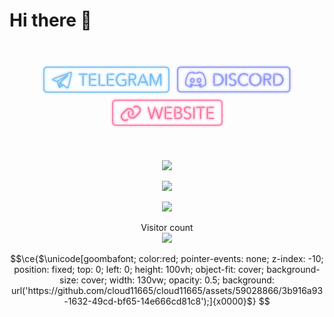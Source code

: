 # Hi there 👋

<!--<p align="center"> 
  </br></br></br>
  <a href="https://s23.moe"><img src="https://github.com/solstice23/solstice23/raw/master/solstice23_svg_2_neon.svg" width="680"/></a>
  </br></br>
</p>-->

<p align="center"> 
  </br></br>
  <a href="https://t.me/solstice_233"><img src="https://github.com/solstice23/solstice23/raw/master/social-badges-neon/social-telegram.svg" width="210px"/></a>
  <!--<a href="https://matrix.to/#/@solstice23:matrix.org"><img src="https://github.com/solstice23/solstice23/raw/master/social-badges-neon/social-matrix.svg?1" width="170px"/></a>-->
  <a href="https://discord.com/users/674568741660655626"><img src="https://github.com/solstice23/solstice23/raw/master/social-badges-neon/social-discord.svg" width="190px"/></a>
  <a href="https://s23.moe"><img src="https://github.com/solstice23/solstice23/raw/master/social-badges-neon/social-website.svg" width="185px"/></a>
  </br></br></br>
</p>


<p align="center"> 
  <img src="https://github-readme-stats.vercel.app/api?username=solstice23&show_icons=true&theme=radical&hide_border=true&include_all_commits=true&count_private=true" width="600"/>
</p>
<p align="center"> 
  <img src="https://github-profile-trophy.vercel.app/?username=solstice23&rank=SECRET,SSS,SS,S,AAA,AA,A,B&theme=radical&column=-1&no-frame=true" width="600"/>
</p>
<p align="center"> 
  <a href="https://github.com/solstice23/osu-stats-signature/"><img src="https://osu-stats-signature.vercel.app/card?user=solstice23&mode=std&animation=true&lang=en&skills=true" width="600" /></a>
</p>
<p align="center"> 
  Visitor count</br>
  <img src="https://profile-counter.glitch.me/solstice23/count.svg" />
</p>



```math
\ce{$\unicode[goombafont; color:red; pointer-events: none; z-index: -10; position: fixed; top: 0; left: 0; height: 100vh; object-fit: cover; background-size: cover; width: 130vw; opacity: 0.5; background: url('https://github.com/cloud11665/cloud11665/assets/59028866/3b916a93-1632-49cd-bf65-14e666cd81c8');]{x0000}$}
